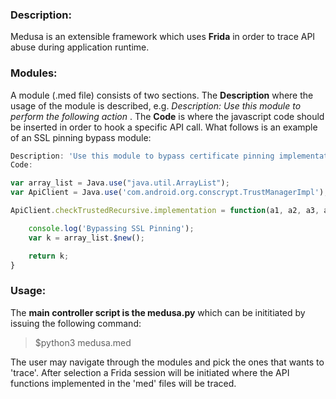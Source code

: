 ### Description:

Medusa is an extensible framework which uses **Frida** in order to trace API abuse during application runtime. 

### Modules:

A module (.med file) consists of two sections. The **Description** where the usage of the module is described, e.g. *Description: Use this module to perform the following action* . The **Code** is where the javascript code should be inserted in order to hook a specific API call. What follows is an example of an SSL pinning bypass module:

```js
Description: 'Use this module to bypass certificate pinning implementations based on TrustManagerImpl'
Code:

var array_list = Java.use("java.util.ArrayList");
var ApiClient = Java.use('com.android.org.conscrypt.TrustManagerImpl');

ApiClient.checkTrustedRecursive.implementation = function(a1, a2, a3, a4, a5, a6) {

    console.log('Bypassing SSL Pinning');
    var k = array_list.$new();

    return k;
}
```

### Usage:

The **main controller script is the medusa.py** which can be inititiated by issuing the following command:

> $python3 medusa.med

The user may navigate through the modules and pick the ones that wants to 'trace'. After selection a Frida session will be initiated where the API functions implemented in the 'med' files will be traced.  



